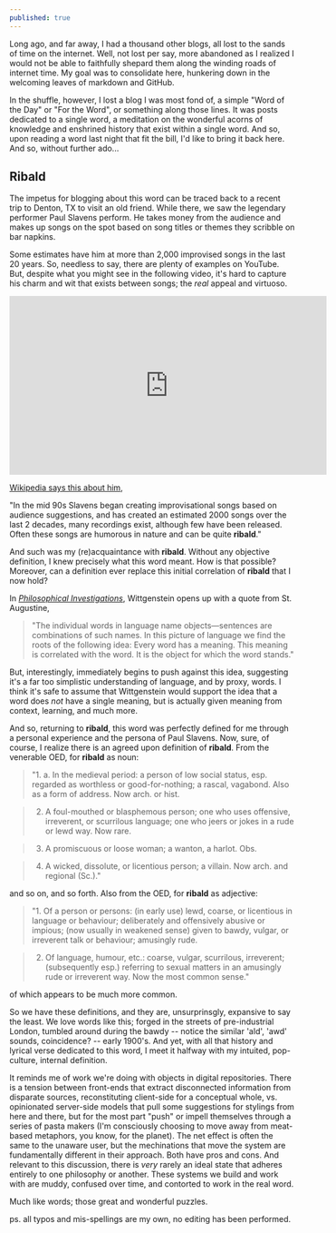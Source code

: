 ```yaml
---
published: true
---
```

Long ago, and far away, I had a thousand other blogs, all lost to the sands of time on the internet.  Well, not lost per say, more abandoned as I realized I would not be able to faithfully shepard them along the winding roads of internet time.  My goal was to consolidate here, hunkering down in the welcoming leaves of markdown and GitHub.

In the shuffle, however, I lost a blog I was most fond of, a simple "Word of the Day" or "For the Word", or something along those lines.  It was posts dedicated to a single word, a meditation on the wonderful acorns of knowledge and enshrined history that exist within a single word.  And so, upon reading a word last night that fit the bill, I'd like to bring it back here.  And so, without further ado...

## Ribald

The impetus for blogging about this word can be traced back to a recent trip to Denton, TX to visit an old friend.  While there, we saw the legendary performer Paul Slavens perform.  He takes money from the audience and makes up songs on the spot based on song titles or themes they scribble on bar napkins.

Some estimates have him at more than 2,000 improvised songs in the last 20 years.  So, needless to say, there are plenty of examples on YouTube.  But, despite what you might see in the following video, it's hard to capture his charm and wit that exists between songs; the *real* appeal and virtuoso.

<iframe width="560" height="315" src="https://www.youtube.com/embed/9DtmRnr7z-s" frameborder="0" allowfullscreen></iframe>
<br>

[Wikipedia says this about him](https://en.wikipedia.org/wiki/J._Paul_Slavens),

"In the mid 90s Slavens began creating improvisational songs based on audience suggestions, and has created an estimated 2000 songs over the last 2 decades, many recordings exist, although few have been released. Often these songs are humorous in nature and can be quite **ribald**."

And such was my (re)acquaintance with **ribald**.  Without any objective definition, I knew precisely what this word meant.  How is that possible?  Moreover, can a definition ever replace this initial correlation of **ribald** that I now hold?

In [*Philosophical Investigations*](https://en.wikipedia.org/wiki/Philosophical_Investigations), Wittgenstein opens up with a quote from St. Augustine,

> "The individual words in language name objects—sentences are combinations of such names. In this picture of language we find the roots of the following idea: Every word has a meaning. This meaning is correlated with the word. It is the object for which the word stands."

But, interestingly, immediately begins to push against this idea, suggesting it's a far too simplistic understanding of language, and by proxy, words.  I think it's safe to assume that Wittgenstein would support the idea that a word does *not* have a single meaning, but is actually given meaning from context, learning, and much more.

And so, returning to **ribald**, this word was perfectly defined for me through a personal experience and the persona of Paul Slavens.  Now, sure, of course, I realize there is an agreed upon definition of **ribald**.  From the venerable OED, for **ribald** as noun:

> "1. a. In the medieval period: a person of low social status, esp. regarded as worthless or good-for-nothing; a rascal, vagabond. Also as a form of address. Now arch. or hist.

> 2. A foul-mouthed or blasphemous person; one who uses offensive, irreverent, or scurrilous language; one who jeers or jokes in a rude or lewd way. Now rare.

> 3. A promiscuous or loose woman; a wanton, a harlot. Obs.

> 4. A wicked, dissolute, or licentious person; a villain. Now arch. and regional (Sc.)."

and so on, and so forth.  Also from the OED, for **ribald** as adjective:

> "1. Of a person or persons: (in early use) lewd, coarse, or licentious in language or behaviour; deliberately and offensively abusive or impious; (now usually in weakened sense) given to bawdy, vulgar, or irreverent talk or behaviour; amusingly rude.

> 2. Of language, humour, etc.: coarse, vulgar, scurrilous, irreverent; (subsequently esp.) referring to sexual matters in an amusingly rude or irreverent way. Now the most common sense."

of which appears to be much more common.

So we have these definitions, and they are, unsurprinsgly, expansive to say the least.  We love words like this; forged in the streets of pre-industrial London, tumbled around during the bawdy -- notice the similar 'ald', 'awd' sounds, coincidence? -- early 1900's.  And yet, with all that history and lyrical verse dedicated to this word, I meet it halfway with my intuited, pop-culture, internal definition.

It reminds me of work we're doing with objects in digital repositories.  There is a tension between front-ends that extract disconnected information from disparate sources, reconstituting client-side for a conceptual whole, vs. opinionated server-side models that pull some suggestions for stylings from here and there, but for the most part "push" or impell themselves through a series of pasta makers (I'm consciously choosing to move away from meat-based metaphors, you know, for the planet).  The net effect is often the same to the unaware user, but the mechinations that move the system are fundamentally different in their approach.  Both have pros and cons.  And relevant to this discussion, there is *very* rarely an ideal state that adheres entirely to one philosophy or another.  These systems we build and work with are muddy, confused over time, and contorted to work in the real word.  

Much like words; those great and wonderful puzzles.

ps. all typos and mis-spellings are my own, no editing has been performed.









